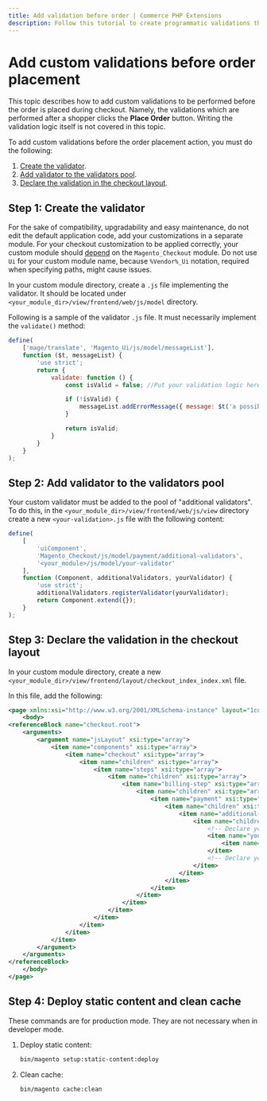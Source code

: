 ```yaml
---
title: Add validation before order | Commerce PHP Extensions
description: Follow this tutorial to create programmatic validations that check orders before they are placed in the checkout experience.
---
```


# Add custom validations before order placement

This topic describes how to add custom validations to be performed before the order is placed during checkout. Namely, the validations which are performed after a shopper clicks the **Place Order** button. Writing the validation logic itself is not covered in this topic.

To add custom validations before the order placement action, you must do the following:

1. [Create the validator](#step-1-create-the-validator).
1. [Add validator to the validators pool](#step-2-add-validator-to-the-validators-pool).
1. [Declare the validation in the checkout layout](#step-3-declare-the-validation-in-the-checkout-layout).

## Step 1: Create the validator

For the sake of compatibility, upgradability and easy maintenance, do not edit the default application code, add your customizations in a separate module. For your checkout customization to be applied correctly, your custom module should [depend](../../../development/build/composer-integration.md) on the `Magento_Checkout` module. Do not use `Ui` for your custom module name, because `%Vendor%_Ui` notation, required when specifying paths, might cause issues.

In your custom module directory, create a `.js` file implementing the validator. It should be located under `<your_module_dir>/view/frontend/web/js/model` directory.

Following is a sample of the validator `.js` file. It must necessarily implement the `validate()` method:

```js
define(
    ['mage/translate', 'Magento_Ui/js/model/messageList'],
    function ($t, messageList) {
        'use strict';
        return {
            validate: function () {
                const isValid = false; //Put your validation logic here

                if (!isValid) {
                    messageList.addErrorMessage({ message: $t('a possible failure message ...  ') });
                }

                return isValid;
            }
        }
    }
);
```

## Step 2: Add validator to the validators pool

Your custom validator must be added to the pool of "additional validators". To do this, in the `<your_module_dir>/view/frontend/web/js/view` directory create a new `<your-validation>.js` file with the following content:

```js
define(
    [
        'uiComponent',
        'Magento_Checkout/js/model/payment/additional-validators',
        '<your_module>/js/model/your-validator'
    ],
    function (Component, additionalValidators, yourValidator) {
        'use strict';
        additionalValidators.registerValidator(yourValidator);
        return Component.extend({});
    }
);
```

## Step 3: Declare the validation in the checkout layout

In your custom module directory, create a new `<your_module_dir>/view/frontend/layout/checkout_index_index.xml` file.

In this file, add the following:

```xml
<page xmlns:xsi="http://www.w3.org/2001/XMLSchema-instance" layout="1column" xsi:noNamespaceSchemaLocation="urn:magento:framework:View/Layout/etc/page_configuration.xsd">
    <body>
<referenceBlock name="checkout.root">
    <arguments>
        <argument name="jsLayout" xsi:type="array">
            <item name="components" xsi:type="array">
                <item name="checkout" xsi:type="array">
                    <item name="children" xsi:type="array">
                        <item name="steps" xsi:type="array">
                            <item name="children" xsi:type="array">
                                <item name="billing-step" xsi:type="array">
                                    <item name="children" xsi:type="array">
                                        <item name="payment" xsi:type="array">
                                            <item name="children" xsi:type="array">
                                                <item name="additional-payment-validators" xsi:type="array">
                                                    <item name="children" xsi:type="array">
                                                        <!-- Declare your validation. START -->
                                                        <item name="your-validator" xsi:type="array">
                                                            <item name="component" xsi:type="string">%your_module_dir%/js/view/%your-validation%</item>
                                                        </item>
                                                        <!-- Declare your validation. END -->
                                                    </item>
                                                </item>
                                            </item>
                                        </item>
                                    </item>
                                </item>
                            </item>
                        </item>
                    </item>
                </item>
            </item>
        </argument>
    </arguments>
</referenceBlock>
    </body>
</page>
```

## Step 4: Deploy static content and clean cache

<InlineAlert variant="info" slots="text"/>

These commands are for production mode. They are not necessary when in developer mode.

1. Deploy static content:

   ```bash
   bin/magento setup:static-content:deploy
   ```

1. Clean cache:

   ```bash
   bin/magento cache:clean
   ```
